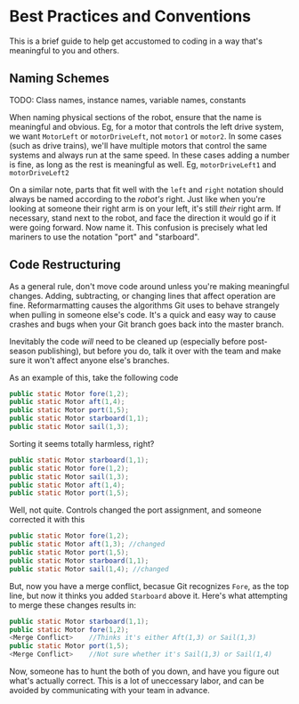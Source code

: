 Best Practices and Conventions
==============================

This is a brief guide to help get accustomed to coding in a way that's meaningful to you and others. 



Naming Schemes
--------------
TODO: Class names, instance names, variable names, constants


When naming physical sections of the robot, ensure that the name is meaningful and obvious. 
Eg, for a motor that controls the left drive system, we want 
`MotorLeft` or `motorDriveLeft`, not `motor1` or `motor2`. In some cases (such as drive trains), 
we'll have multiple motors that control the same systems and always run at the same speed. In 
these cases adding a number is fine, as long as the rest is meaningful as well. Eg, `motorDriveLeft1`
 and `motorDriveLeft2`

On a similar note, parts that fit well with the `left` and `right` notation should always be named 
according to the *robot's* right. Just like when you're looking at someone their right arm is on
your left, it's still *their* right arm. If necessary, stand next to the robot, and face the direction
it would go if it were going forward. Now name it. 
This confusion is precisely what led mariners to use the notation "port" and "starboard". 


Code Restructuring
------------------
As a general rule, don't move code around unless you're making meaningful changes. Adding, subtracting, or 
changing lines that affect operation are fine.
Reformarmatting causes the algorithms Git uses to behave strangely when 
pulling in someone else's code. It's a quick and easy way to cause crashes and bugs when your 
Git branch goes back into the master branch. 

Inevitably the code _will_ need to be cleaned up (especially before post-season publishing), 
 but before you do, talk it over with the team and make sure it won't affect anyone else's branches. 

As an example of this, take the following code
```java
public static Motor fore(1,2);
public static Motor aft(1,4);
public static Motor port(1,5);
public static Motor starboard(1,1);
public static Motor sail(1,3);
```
Sorting it seems totally harmless, right? 
```java
public static Motor starboard(1,1);
public static Motor fore(1,2);
public static Motor sail(1,3);
public static Motor aft(1,4);
public static Motor port(1,5);
```
Well, not quite. Controls changed the port assignment, and someone corrected it with this
```java
public static Motor fore(1,2);
public static Motor aft(1,3); //changed
public static Motor port(1,5);
public static Motor starboard(1,1);
public static Motor sail(1,4); //changed
```
But, now you have a merge conflict, becasue Git recognizes `Fore`, as the top line, 
but now it thinks you added `Starboard` above it. Here's what attempting to merge these
changes results in:
```java
public static Motor starboard(1,1);
public static Motor fore(1,2);
<Merge Conflict>	//Thinks it's either Aft(1,3) or Sail(1,3)
public static Motor port(1,5);
<Merge Conflict>	//Not sure whether it's Sail(1,3) or Sail(1,4)
```
Now, someone has to hunt the both of you down, and have you figure out what's actually correct.
This is a lot of uneccessary labor, and can be avoided by communicating with your team in advance.







